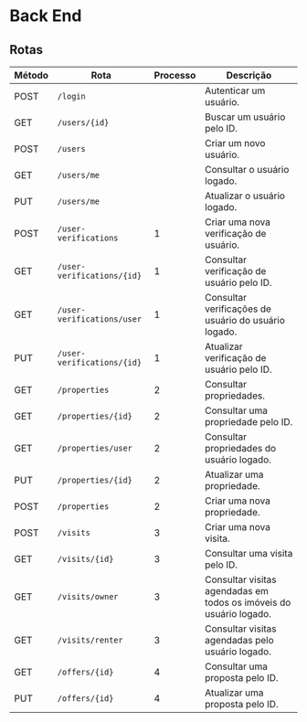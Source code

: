 # Back End

## Rotas

| Método | Rota                       | Processo | Descrição                                                          |
| ------ | -------------------------- | -------- | ------------------------------------------------------------------ |
| POST   | `/login`                   |          | Autenticar um usuário.                                             |
| GET    | `/users/{id}`              |          | Buscar um usuário pelo ID.                                         |
| POST   | `/users`                   |          | Criar um novo usuário.                                             |
| GET    | `/users/me`                |          | Consultar o usuário logado.                                        |
| PUT    | `/users/me`                |          | Atualizar o usuário logado.                                        |
| POST   | `/user-verifications`      | 1        | Criar uma nova verificação de usuário.                             |
| GET    | `/user-verifications/{id}` | 1        | Consultar verificação de usuário pelo ID.                          |
| GET    | `/user-verifications/user` | 1        | Consultar verificações de usuário do usuário logado.               |
| PUT    | `/user-verifications/{id}` | 1        | Atualizar verificação de usuário pelo ID.                          |
| GET    | `/properties`              | 2        | Consultar propriedades.                                            |
| GET    | `/properties/{id}`         | 2        | Consultar uma propriedade pelo ID.                                 |
| GET    | `/properties/user`         | 2        | Consultar propriedades do usuário logado.                          |
| PUT    | `/properties/{id}`         | 2        | Atualizar uma propriedade.                                         |
| POST   | `/properties`              | 2        | Criar uma nova propriedade.                                        |
| POST   | `/visits`                  | 3        | Criar uma nova visita.                                             |
| GET    | `/visits/{id}`             | 3        | Consultar uma visita pelo ID.                                      |
| GET    | `/visits/owner`            | 3        | Consultar visitas agendadas em todos os imóveis do usuário logado. |
| GET    | `/visits/renter`           | 3        | Consultar visitas agendadas pelo usuário logado.                   |
| GET    | `/offers/{id}`             | 4        | Consultar uma proposta pelo ID.                                    |
| PUT    | `/offers/{id}`             | 4        | Atualizar uma proposta pelo ID.                                    |
